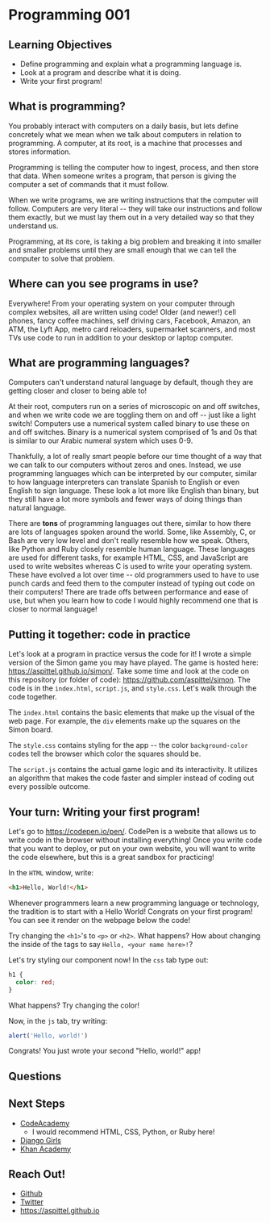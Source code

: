 # Programming 001

## Learning Objectives
* Define programming and explain what a programming language is.
* Look at a program and describe what it is doing.
* Write your first program!

## What is programming?
You probably interact with computers on a daily basis, but lets define concretely what we mean when we talk about computers in relation to programming. A computer, at its root, is a machine that processes and stores information. 

Programming is telling the computer how to ingest, process, and then store that data. When someone writes a program, that person is giving the computer a set of commands that it must follow. 

When we write programs, we are writing instructions that the computer will follow. Computers are very literal -- they will take our instructions and follow them exactly, but we must lay them out in a very detailed way so that they understand us.

Programming, at its core, is taking a big problem and breaking it into smaller and smaller problems until they  are small enough that we can tell the computer to solve that problem.

## Where can you see programs in use?
Everywhere! From your operating system on your computer through complex websites, all are written using code! Older (and newer!) cell phones, fancy coffee machines, self driving cars, Facebook, Amazon, an ATM, the Lyft App, metro card reloaders, supermarket scanners, and most TVs use code to run in addition to your desktop or laptop computer.

## What are programming languages?
Computers can't understand natural language by default, though they are getting closer and closer to being able to!

At their root, computers run on a series of microscopic on and off switches, and when we write code we are toggling them on and off -- just like a light switch! Computers use a numerical system called binary to use these on and off switches. Binary is a numerical system comprised of 1s and 0s that is similar to our Arabic numeral system which uses 0-9.

Thankfully, a lot of really smart people before our time thought of a way that we can talk to our computers without zeros and ones. Instead, we use programming languages which can be interpreted by our computer, similar to how language interpreters can translate Spanish to English or even English to sign language. These look a lot more like English than binary, but they still have a lot more symbols and fewer ways of doing things than natural language. 

There are **tons** of programming languages out there, similar to how there are lots of languages spoken around the world. Some, like Assembly, C, or Bash are very low level and don't really resemble how we speak. Others, like Python and Ruby closely resemble human language. These languages are used for different tasks, for example HTML, CSS, and JavaScript are used to write websites whereas C is used to write your operating system. These have evolved a lot over time -- old programmers used to have to use punch cards and feed them to the computer instead of typing out code on their computers! There are trade offs between performance and ease of use, but when you learn how to code I would highly recommend one that is closer to normal language!

## Putting it together: code in practice

Let's look at a program in practice versus the code for it! I wrote a simple version of the Simon game you may have played. The game is hosted here: https://aspittel.github.io/simon/. Take some time and look at the code on this repository (or folder of code): https://github.com/aspittel/simon. The code is in the `index.html`, `script.js`, and `style.css`. Let's walk through the code together.

The `index.html` contains the basic elements that make up the visual of the web page. For example, the `div` elements make up the squares on the Simon board.

The `style.css` contains styling for the app -- the color `background-color` codes tell the browser which color the squares should be. 

The `script.js` contains the actual game logic and its interactivity. It utilizes an algorithm that makes the code faster and simpler instead of coding out every possible outcome.

## Your turn: Writing your first program!

Let's go to https://codepen.io/pen/. CodePen is a website that allows us to write code in the browser without installing everything! Once you write code that you want to deploy, or put on your own website, you will want to write the code elsewhere, but this is a great sandbox for practicing! 

In the `HTML` window, write:
```html
<h1>Hello, World!</h1>
```
Whenever programmers learn a new programming language or technology, the tradition is to start with a Hello World! Congrats on your first program! You can see it render on the webpage below the code!

Try changing the `<h1>`'s to `<p>` or `<h2>`. What happens? How about changing the inside of the tags to say `Hello, <your name here>!`? 

Let's try styling our component now! In the `css` tab type out:
```css
h1 {
  color: red;
}
```
What happens? Try changing the color!

Now, in the `js` tab, try writing:
```js
alert('Hello, world!')
```
Congrats! You just wrote your second "Hello, world!" app!

## Questions

## Next Steps
- [CodeAcademy](https://www.codecademy.com/)
    * I would recommend HTML, CSS, Python, or Ruby here!
- [Django Girls](https://www.gitbook.com/book/djangogirls/djangogirls-tutorial)
- [Khan Academy](https://www.khanacademy.org/computing/computer-programming)

## Reach Out!
- [Github](https://github.com/aspittel)
- [Twitter](https://twitter.com/ASpittel)
- https://aspittel.github.io
